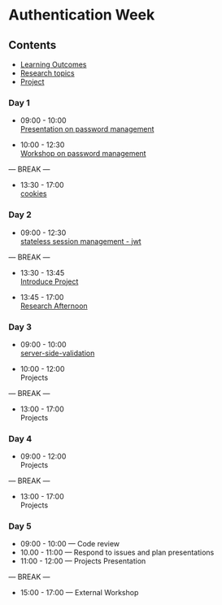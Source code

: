 # Authentication Week

## Contents

- [Learning Outcomes](./learning-outcomes.md)
- [Research topics](./research-afternoon.md)
- [Project](./project.md)

### Day 1

- 09:00 - 10:00 <br>
  [Presentation on password management](https://docs.google.com/presentation/d/1tosxYIhQE5P7asugtxk89Ox216zsnQJ_6KKZH9hNNMI/edit?usp=sharing)

- 10:00 - 12:30 <br>
  [Workshop on password management](https://github.com/GSG-CA/ws-password-management)

— BREAK —

- 13:30 - 17:00 <br>
  [cookies](https://github.com/GSG-CA/cookies-ws)

### Day 2

- 09:00 - 12:30 <br>
  [stateless session management - jwt](https://github.com/CA-G12/jwt-ws)

— BREAK —

- 13:30 - 13:45 <br>
  [Introduce Project](./project.md)

- 13:45 - 17:00 <br>
  [Research Afternoon](./research-afternoon.md)

### Day 3

- 09:00 - 10:00 <br>
  [server-side-validation](https://github.com/GSG-CA/server-side-validation)

- 10:00 - 12:00 <br>
  Projects

— BREAK —

- 13:00 - 17:00<br>
  Projects

### Day 4

- 09:00 - 12:00 <br>
  Projects

— BREAK —

- 13:00 - 17:00 <br>
  Projects

### Day 5

- 09:00 - 10:00 — Code review
- 10.00 - 11:00 — Respond to issues and plan presentations
- 11:00 - 12:00 — Projects Presentation

— BREAK —

- 15:00 - 17:00 — External Workshop
